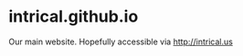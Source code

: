 intrical.github.io
==================

Our main website. Hopefully accessible via http://intrical.us
